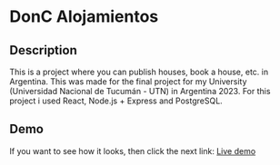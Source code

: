 # DonC Alojamientos

## Description

This is a project where you can publish houses, book a house, etc. in Argentina. This was made for the final project for my University (Universidad Nacional de Tucumán - UTN) in Argentina 2023.
For this project i used React, Node.js + Express and PostgreSQL.

## Demo
If you want to see how it looks, then click the next link:
[Live demo](https://donc-alojamientos.onrender.com/)

